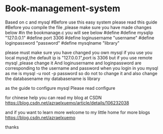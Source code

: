 # Book-management-system
Based on c and mysql
#Before use this easy system please read this guide
#Before you compile the file ,please make sure you have made changes below
#in the bookmanage.c you will see below #define
#define mysqlip "127.0.0.1"
#define port 3306
#define loginusername "username"
#define loginpassword "password"
#define mysqlname "library"

please must make sure you have changed you own mysql
if you use you local mysql,the default ip is "127.0.0.1",port is 3306
but if you use remote mysql ,please change it
And loginusername and loginpassword are corresponding to  the username and password when you login in you mysql
as me is
mysql -u root -p password
so do not to change it
and also change the databasename 
my databasename is library

as the guide to configure mysql
Please read configure

for chinese help
you can read my blog at CSDN
https://blog.csdn.net/azraelxuemo/article/details/106232038

and if you want to learn more
welcome to my little home for more blogs
https://blog.csdn.net/azraelxuemo

thanks
